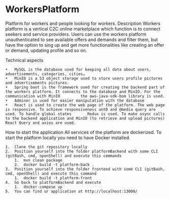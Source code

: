 # WorkersPlatform
Platform for workers and people looking for workers.
Description
Workers platform is a vertical C2C online marketplace which function is to connect seekers and service providers. Users can use the workers platform unauthenticated to see available offers and demands and filter them, but have the option to sing up and get more functionalities like creating an offer or demand, updating profile and so on.

Technical aspects
 
    •	MySQL is the database used for keeping all data about users, advertisements, categories, cities…
    •	MinIO is a S3 object storage used to store users profile pictures and advertisements pictures.
    •	Spring boot is the framework used for creating the backend part of the workers platform. It connects to the database and MinIO. For the communication with MinIO         the aws-java-sdk-bom library is used.
    •	Adminer is used for easier manipulation with the database
    •	React is used to create the web page of the platform. The web page is responsive. To achieve responsiveness antD and @media query are used. To handle global states       Redux is used. To make async calls to the backend application and MinIO (to retrieve and upload pictures) React Query and axios are used.

How to start the application
All services of the platform are dockerized. To start the platform locally you need to have Docker installed.

    1.	Clone the git repository locally
    2.	Position yourself into the folder platformBackend with some CLI (gitBash, cmd, openShell) and execute this commands
        1.	mvn clean package
        2.	docker build -t platform-back .
    3.	Position yourself into the folder frontend with some CLI (gitBash, cmd, openShell) and execute this command
        1.	docker build -t platform-front
    4.	Go back to platformBackend and execute
        1.	docker-compose up
    5.	You can find ur application at http://localhost:13000/

